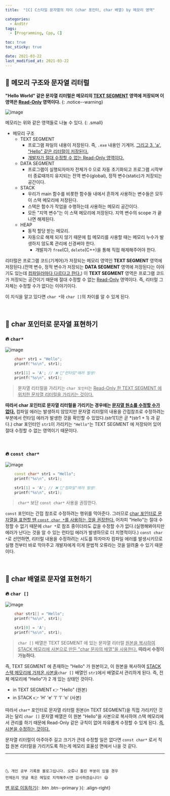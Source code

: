 ```yaml
---
title:  "[C] C스타일 문자열의 차이 (char 포인터, char 배열) by 메모리 영역" 

categories:
  - AndStr
tags:
  - [Programming, Cpp, C]

toc: true
toc_sticky: true

date: 2021-03-22
last_modified_at: 2021-03-22
---
```


## 🚀 메모리 구조와 문자열 리터럴

**"Hello World" 같은 문자열 리터럴은 메모리의 <u>TEXT SEGMENT</u> 영역에 저장되며 이 영역은 <u>Read-Only</u> 영역이다.**
{: .notice--warning}

![image](https://user-images.githubusercontent.com/42318591/111931296-46dac200-8afe-11eb-8ea9-7da9d9faff1a.png)

메모리는 위와 같은 영역들로 나눌 수 있다. 
{: .small}

- 메모리 구조
  - TEXT SEGMENT 
    - 프로그램 파일의 내용이 저장된다. 즉, `.exe` 내용인 기계어. <u>그리고 3, 'a', "Hello" 같은 리터럴이 저장된다.</u>
    - <u>개발자가 절대 수정할 수 없는 Read-Only 영역이다.</u>
  - DATA SEGMENT 
    - 프로그램이 실행되자마자 전체가 0 으로 자동 초기화되고 프로그램 시작부터 종료때까지 유지되는 전역 변수(global), 정적 변수(static)가 저장되는 공간이다.
  - STACK 
    - 우리가 main 함수를 비롯한 함수들 내에서 흔하게 사용하는 변수들은 모두 이 스택 메모리에 저장된다. 
    - 스택은 함수가 작업을 수행하는데 사용하는 메모리 공간이다. 
    - 모든 "지역 변수"는 이 스택 메모리에 저장된다. 지역 변수의 scope 가 끝나면 해제된다.
  - HEAP
    - 동적 할당 받는 메모리.
    - 자동으로 해제 되지 않기 때문에 힙 메모리를 사용할 때는 메모리 누수가 발생하지 않도록 관리에 신경써야 한다.
      - 개발자가 `free`(C), `delete`(C++)을 통해 직접 해제해주어야 한다.

리터럴은 프로그램 코드(기계어)가 저장되는 메모리 영역인 **TEXT SEGMENT** 영역에 저장된다.(전역 변수, 정적 변수가 저장되는 **DATA SEGMENT** 영역에 저장된다는 이야기도 있는데 [컴파일러마다 다르다고 한다.](https://www.unix.com/programming/158776-data-segment-text-segment.html)) 이 **TEXT SEGMENT** 영역은 프로그램 코드가 저장되는 공간이기 때문에 절대 수정할 수 없는 <u>Read-Only</u> 영역이다. 즉, 리터럴 그 자체는 수정할 수가 없다는 이야기이다. 

이 지식을 알고 있다면 `char *`와 `char []`의 차이를 알 수 있게 된다.

<br>

## 🚀 char 포인터로 문자열 표현하기

### 🔥 `char*` 

![image](https://user-images.githubusercontent.com/42318591/111931064-b69c7d00-8afd-11eb-859b-f653b47e3219.png)

```cpp
	char* str1 = "Hello";
	printf("%s\n", str1);

	str1[1] = 'A'; // ❌ 📢"런타임"에러 발생!
	printf("%s\n", str1);
```

> 문자열 리터럴을 가리키는 `char 포인터`는 <u>Read-Only 한 TEXT SEGMENT 에 위치한 문자열 리터럴을 가리키는 것이다.</u>

**따라서 char 포인터로 문자열 리터럴을 가리키는 경우에는 <u>문자열 원소를 수정할 수가 없다.</u>** 컴파일 에러는 발생하지 않았지만 문자열 리터럴의 내용을 간접참조로 수정하려는 부분에서 런타임 에러가 발생한 것을 확인할 수 있었다.(str1[1]은 곧 *(str1 + 1) 과 같다.) char 포인터인 `str1`이 가리키는 `"Hello"`는 TEXT SEGMENT 에 저장되어 있어 절대 수정할 수 없는 영역이기 때문이다. 

<br>

### 🔥 `const char*`

![image](https://user-images.githubusercontent.com/42318591/111935688-54e11080-8b07-11eb-904a-31fd3a1ebeee.png)

```cpp
	const char* str1 = "Hello";
	printf("%s\n", str1);

	str1[1] = 'A'; // ❌ 📢"컴파일"에러 발생!
	printf("%s\n", str1);
```

> `char*` 보단 `const char*` 사용을 권장한다.

`const` 포인터는 간접 참조로 수정하려는 행위를 막아준다. 그러므로 <u>char 포인터로 문자열을 표현할 땐 `const char *`를 사용하는 것을 권장한다.</u> 어차피 "Hello"는 절대 수정할 수 없기 때문에 `char *`로 참조 중이더라도 값을 수정할 수가 없다.(실행해봐야지만 에러가 난다는 것을 알 수 있는 런타임 에러가 발생하므로 더 치명적이다.) `const char *`로 선언하면, 리터럴 내용을 수정하려는 시도를 하자마자 컴파일 에러를 발생시키므로 실행 전부터 바로 막아주고 개발자에게 이게 문법적 오류라는 것을 알려줄 수 있기 때문이다. 

<br>

## 🚀 char 배열로 문자열 표현하기

### 🔥 `char []`

![image](https://user-images.githubusercontent.com/42318591/111935978-fec09d00-8b07-11eb-8866-e13dc5fc3375.png)

```cpp
	char str1[] = "Hello";
	printf("%s\n", str1);

	str1[0] = 'A';
	printf("%s\n", str1);
```

> `char []` 배열은 TEXT SEGMENT 에 있는 문자열 리터럴 <u>원본을 복사하여 STACK 메모리에 사본으로 만든 "char 문자의 배열"을 사용한다.</u> **따라서 수정이 가능하다.**

즉, TEXT SEGMENT 에 존재하는 "Hello" 가 원본이고, 이 원본을 복사하여 <u>STACK 스택 메모리에 가져온 사본을</u>`char []` 배열인 `str1`에서 배열로서 관리하게 된다. 즉, 전체 메모리에 "Hello"가 2 개 있는 상태인 것이다.

- in TEXT SEGMENT 👉 "Hello" (원본)
- in STACK 👉 'H' 'e' 'l' 'l' 'o' (사본)

따라서 `char*` 포인터로 문자열 리터럴 원본(in TEXT SEGMENT)을 직접 가리키던 것과는 달리 `char []` 문자열 배열은 이 원본 "Hello"을 사본으로 복사하여 스택 메모리에서 관리를 하기 때문에 Read-Only 같은 규칙이 없어 자유롭게 수정할 수 있게 된다. <u>즉, 사본을 수정하는 것이다.</u>

문자열 리터럴이 아주아주 길고 크기가 큰데 수정할 일은 없다면 `const char*` 로서 직접 원본 리터럴을 가리키도록 하는게 메모리 효율성 면에서 나을 것 같다.

***
<br>

    🌜 개인 공부 기록용 블로그입니다. 오류나 틀린 부분이 있을 경우 
    언제든지 댓글 혹은 메일로 지적해주시면 감사하겠습니다! 😄

[맨 위로 이동하기](#){: .btn .btn--primary }{: .align-right}
